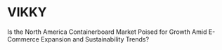 # VIKKY
Is the North America Containerboard Market Poised for Growth Amid E-Commerce Expansion and Sustainability Trends?
